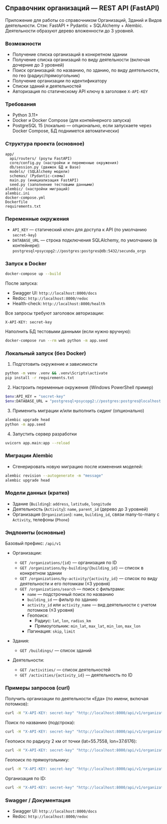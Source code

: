 ## Справочник организаций — REST API (FastAPI)

Приложение для работы со справочником Организаций, Зданий и Видов деятельности. 
Стэк: FastAPI + Pydantic + SQLAlchemy + Alembic. Деятельности образуют дерево вложенности до 3 уровней.

### Возможности
- Получение списка организаций в конкретном здании
- Получение списка организаций по виду деятельности (включая дочерние до 3 уровней)
- Поиск организаций: по названию, по зданию, по виду деятельности, по гео (радиус/прямоугольник)
- Получение организации по идентификатору
- Списки зданий и деятельностей
- Авторизация по статическому API ключу в заголовке `X-API-KEY`

### Требования
- Python 3.11+
- Docker и Docker Compose (для контейнерного запуска)
- PostgreSQL 15 (локально — опционально, если запускаете через Docker Compose, БД поднимется автоматически)

### Структура проекта (основное)
```
app/
  api/routers/ (роуты FastAPI)
  core/config.py (настройки и переменные окружения)
  db/session.py (движок БД и Base)
  models/ (SQLAlchemy модели)
  schemas/ (Pydantic-схемы)
  main.py (инициализация FastAPI)
  seed.py (заполнение тестовыми данными)
alembic/ (настройки миграций)
alembic.ini
docker-compose.yml
Dockerfile
requirements.txt
```

### Переменные окружения
- `API_KEY` — статический ключ для доступа к API (по умолчанию `secret-key`)
- `DATABASE_URL` — строка подключения SQLAlchemy, по умолчанию (в контейнере):
  `postgresql+psycopg2://postgres:postgres@db:5432/secunda_orgs`

### Запуск в Docker
```bash
docker-compose up --build
```

После запуска:
- Swagger UI: `http://localhost:8000/docs`
- Redoc: `http://localhost:8000/redoc`
- Health-check: `http://localhost:8000/health`

Все запросы требуют заголовок авторизации:
```
X-API-KEY: secret-key
```

Наполнить БД тестовыми данными (если нужно вручную):
```bash
docker-compose run --rm web python -m app.seed
```

### Локальный запуск (без Docker)
1) Подготовить окружение и зависимости
```bash
python -m venv .venv && .venv\Scripts\activate
pip install -r requirements.txt
```
2) Настроить переменные окружения (Windows PowerShell пример)
```bash
$env:API_KEY = "secret-key"
$env:DATABASE_URL = "postgresql+psycopg2://postgres:postgres@localhost:5432/secunda_orgs"
```
3) Применить миграции и/или выполнить сидинг (опционально)
```bash
alembic upgrade head
python -m app.seed
```
4) Запустить сервер разработки
```bash
uvicorn app.main:app --reload
```

### Миграции Alembic
- Сгенерировать новую миграцию после изменения моделей:
```bash
alembic revision --autogenerate -m "message"
alembic upgrade head
```

### Модели данных (кратко)
- Здание (`Building`): `address`, `latitude`, `longitude`
- Деятельность (`Activity`): `name`, `parent_id` (дерево до 3 уровней)
- Организация (`Organization`): `name`, `building_id`, связи many-to-many с `Activity`, телефоны (`Phone`)

### Эндпоинты (основные)
Базовый префикс: `/api/v1`

- Организации:
  - `GET /organizations/{id}` — организация по ID
  - `GET /organizations/by-building/{building_id}` — список в конкретном здании
  - `GET /organizations/by-activity/{activity_id}` — список по виду деятельности и его потомкам (≤3 уровня)
  - `GET /organizations/search` — поиск с фильтрами:
    - `name` — подстрочный поиск по названию
    - `building_id` — фильтр по зданию
    - `activity_id` или `activity_name` — вид деятельности с учетом потомков (≤3 уровня)
    - Геопоиск:
      - Радиус: `lat`, `lon`, `radius_km`
      - Прямоугольник: `min_lat`, `max_lat`, `min_lon`, `max_lon`
    - Пагинация: `skip`, `limit`

- Здания:
  - `GET /buildings/` — список зданий

- Деятельности:
  - `GET /activities/` — список деятельностей
  - `GET /activities/{activity_id}` — деятельность по ID

### Примеры запросов (curl)
Получить организации по деятельности «Еда» (по имени, включая потомков):
```bash
curl -H "X-API-KEY: secret-key" "http://localhost:8000/api/v1/organizations/search?activity_name=%D0%95%D0%B4%D0%B0"
```

Поиск по названию (подстрока):
```bash
curl -H "X-API-KEY: secret-key" "http://localhost:8000/api/v1/organizations/search?name=%D0%9E%D0%9E%D0%9E"
```

Геопоиск по радиусу 2 км от точки (lat=55.7558, lon=37.6176):
```bash
curl -H "X-API-KEY: secret-key" "http://localhost:8000/api/v1/organizations/search?lat=55.7558&lon=37.6176&radius_km=2"
```

Геопоиск по прямоугольнику:
```bash
curl -H "X-API-KEY: secret-key" "http://localhost:8000/api/v1/organizations/search?min_lat=55.70&max_lat=55.80&min_lon=37.55&max_lon=37.65"
```

Организация по ID:
```bash
curl -H "X-API-KEY: secret-key" "http://localhost:8000/api/v1/organizations/1"
```

### Swagger / Документация
- Swagger UI: `http://localhost:8000/docs`
- Redoc: `http://localhost:8000/redoc`




